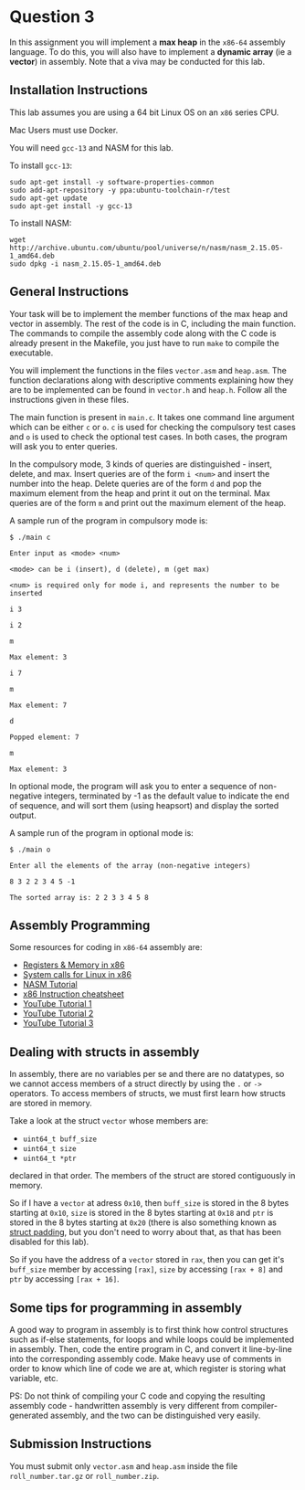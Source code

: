 # Question 3

In this assignment you will implement a $\textbf{max heap}$ in the $\texttt{x86-64}$ assembly language. To do this, you will also have to implement a $\textbf{dynamic array}$ (ie a $\textbf{vector}$) in assembly. Note that a viva may be conducted for this lab.

## Installation Instructions

This lab assumes you are using a 64 bit Linux OS on an $\texttt{x86}$ series CPU. 

Mac Users must use Docker.

You will need $\texttt{gcc-13}$ and NASM for this lab.

To install $\texttt{gcc-13}$:

```
sudo apt-get install -y software-properties-common
sudo add-apt-repository -y ppa:ubuntu-toolchain-r/test
sudo apt-get update
sudo apt-get install -y gcc-13
```

To install NASM:

```
wget http://archive.ubuntu.com/ubuntu/pool/universe/n/nasm/nasm_2.15.05-1_amd64.deb
sudo dpkg -i nasm_2.15.05-1_amd64.deb
```

## General Instructions

Your task will be to implement the member functions of the max heap and vector in assembly. The rest of the code is in C, including the main function. The commands to compile the assembly code along with the C code is already present in the Makefile, you just have to run $\texttt{make}$ to compile the executable.

You will implement the functions in the files $\texttt{vector.asm}$ and $\texttt{heap.asm}$. The function declarations along with descriptive comments explaining how they are to be implemented can be found in $\texttt{vector.h}$ and $\texttt{heap.h}$. Follow all the instructions given in these files.

The main function is present in $\texttt{main.c}$. It takes one command line argument which can be either $\texttt{c}$ or $\texttt{o}$. $\texttt{c}$ is used for checking the compulsory test cases and $\texttt{o}$ is used to check the optional test cases. In both cases, the program will ask you to enter queries.

In the compulsory mode, 3 kinds of queries are distinguished - insert, delete, and max. Insert queries are of the form $\texttt{i <num>}$ and insert the number into the heap. Delete queries are of the form $\texttt{d}$ and pop the maximum element from the heap and print it out on the terminal. Max queries are of the form $\texttt{m}$ and print out the maximum element of the heap.

A sample run of the program in compulsory mode is:

```$ ./main c```

```Enter input as <mode> <num>```

```<mode> can be i (insert), d (delete), m (get max)```

```<num> is required only for mode i, and represents the number to be inserted```

```i 3```

```i 2```

```m```

```Max element: 3```

```i 7```

```m```

```Max element: 7```

```d```

```Popped element: 7```

```m```

```Max element: 3```

In optional mode, the program will ask you to enter a sequence of non-negative integers, terminated by -1 as the default value to indicate the end of sequence, and will sort them (using heapsort) and display the sorted output.

A sample run of the program in optional mode is:

```$ ./main o```

```Enter all the elements of the array (non-negative integers)```

```8 3 2 2 3 4 5 -1```

```The sorted array is: 2 2 3 3 4 5 8```

## Assembly Programming

Some resources for coding in $\texttt{x86-64}$ assembly are:


* [Registers & Memory in x86](https://en.wikibooks.org/wiki/X86_Assembly/X86_Architecture)
* [System calls for Linux in x86](https://blog.rchapman.org/posts/Linux_System_Call_Table_for_x86_64/)
* [NASM Tutorial](https://cs.lmu.edu/~ray/notes/nasmtutorial/)
* [x86 Instruction cheatsheet](https://www.felixcloutier.com/x86/)
* [YouTube Tutorial 1](https://www.youtube.com/watch?v=tzkwW2SXWmQ)
* [YouTube Tutorial 2](https://www.youtube.com/watch?v=9sumRfIgaHs)
* [YouTube Tutorial 3](https://www.youtube.com/watch?v=9if9kS92Ha8)
## Dealing with structs in assembly

In assembly, there are no variables per se and there are no datatypes, so we cannot access members of a struct directly by using the $\texttt{.}$ or $\texttt{->}$ operators. To access members of structs, we must first learn how structs are stored in memory.

Take a look at the struct $\texttt{vector}$ whose members are:

* ```uint64_t buff_size```
* ```uint64_t size```
* ```uint64_t *ptr```

declared in that order. The members of the struct are stored contiguously in memory.

So if I have a ```vector``` at adress $\texttt{0x10}$, then ```buff_size``` is stored in the 8 bytes starting at $\texttt{0x10}$, ```size``` is stored in the 8 bytes starting at $\texttt{0x18}$ and ```ptr``` is stored in the 8 bytes starting at $\texttt{0x20}$ (there is also something known as [struct padding](https://www.scaler.com/topics/structure-padding-in-c/), but you don't need to worry about that, as that has been disabled for this lab).

So if you have the address of a ```vector``` stored in $\texttt{rax}$, then you can get it's ```buff_size``` member by accessing $\texttt{[rax]}$, ```size``` by accessing $\texttt{[rax + 8]}$ and ```ptr``` by accessing $\texttt{[rax + 16]}$.

## Some tips for programming in assembly

A good way to program in assembly is to first think how control structures such as if-else statements, for loops and while loops could be implemented in assembly. Then, code the entire program in C, and convert it line-by-line into the corresponding assembly code. Make heavy use of comments in order to know which line of code we are at, which register is storing what variable, etc.

PS: Do not think of compiling your C code and copying the resulting assembly code - handwritten assembly is very different from compiler-generated assembly, and the two can be distinguished very easily.

## Submission Instructions

You must submit only $\texttt{vector.asm}$ and $\texttt{heap.asm}$ inside the file ```roll_number.tar.gz``` or ```roll_number.zip```.
